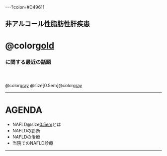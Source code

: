---?color=#D49611
## 非アルコール性脂肪性肝疾患 

# @color[gold](NAFLD)

### に関する最近の話題<br><br><br>
 
@color[gray](2018.07.06)  @size[0.5em]@color[gray](病診連携懇親会)

---

# AGENDA

- NAFLD@size[0.5em]((非アルコール性脂肪性肝疾患))とは
- NAFLDの診断
- NAFLDの治療
- 当院でのNAFLD診療

---


